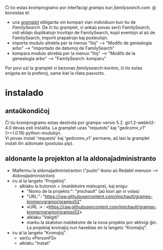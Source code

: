 
Ĉi tio estas kromprogramo por interfacigi _gramps_ kun _familysearch.com_.
ĝi konsistas el:
* una [_gramplet_](https://www.gramps-project.org/wiki/index.php/Gramplets) ebliganta vin kompari vian individuon kun tiu de _FamilySearch_. De ĉi tiu gramplet, vi ankaŭ povas serĉi FamilySearch, vidi eblajn duplikatojn trovitajn de FamilySearch, kopii eventojn al aŭ de FamilySearch, importi prapatrojn kaj posteulojn.
* importa modulo alirebla per la menuo "Iloj" --> "Modifo de genealogia arbo" --> "importado de datumoj de FamilySearch"
* kompara modulo alirebla per la menuo "Iloj" --> "Modifo de la genealogia arbo" --> "FamilySearch: komparu"

Por povi uzi la gramplet vi bezonas _familysearch_-konton, ĉi tio estas enigota en la preferoj, same kiel la rilata pasvorto.

# instalado
## antaŭkondiĉoj
Ĉi tiu kromprogramo estas destinita por gramps-versio 5.2.
gir1.2-webkit2-4.0 devas esti instalita.
La gramplet uzas "requests" kaj "gedcomx\_v1" (>=1.0.19) python-modulojn.  
Vi povas instali 'requests' kaj 'gedcomx\_v1' permane, aŭ lasi la gramplet instali ilin aŭtomate (postulas pip).  

## aldonante la projekton al la aldonaĵadministranto
* Malfermu la aldonaĵadministranton ("puzlo" ikono aŭ Redakti menuon --> Aldonaĵadministrilon)
* iru al la langeto "Projektoj".
  * alklaku la butonon + (maldekstre malsupre), kaj enigu:
    * "Nomo de la projekto:": "jmichault" (aŭ kion ajn vi volas)
    * "URL:": "<https://raw.githubusercontent.com/jmichault/gramps-kromprogramoj/gramps52>"
    * «URL :» : «<https://raw.githubusercontent.com/jmichault/gramps-kromprogramoj/gramps52>»
    * alklaku "Valigiti"
    * marku la skatolon maldekstre de la nova projekto por aktivigi ĝin.
       La projektaj kromaĵoj nun haveblas en la langeto "Kromaĵoj".
* iru al la langeto "Kromaĵoj".
  * serĉu «PersonFS»
  * alklaku "Instali"




